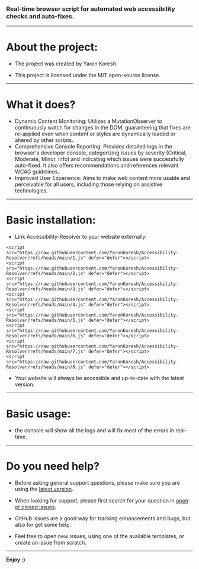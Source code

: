### Real-time browser script for automated web accessibility checks and auto-fixes.

- - -

# About the project:

* The project was created by Yaron Koresh.

* This project is licensed under the MIT open-source license.

- - -

# What it does?

* Dynamic Content Monitoring: Utilizes a MutationObserver to continuously watch for changes in the DOM, guaranteeing that fixes are re-applied even when content or styles are dynamically loaded or altered by other scripts.
* Comprehensive Console Reporting: Provides detailed logs in the browser's developer console, categorizing issues by severity (Critical, Moderate, Minor, Info) and indicating which issues were successfully auto-fixed. It also offers recommendations and references relevant WCAG guidelines.
* Improved User Experience: Aims to make web content more usable and perceivable for all users, including those relying on assistive technologies.

- - -

# Basic installation:

* Link Accessibility-Resolver to your website externally:
```
<script src="https://raw.githubusercontent.com/YaronKoresh/Accessibility-Resolver/refs/heads/main/1.js" defer="defer"></script>
<script src="https://raw.githubusercontent.com/YaronKoresh/Accessibility-Resolver/refs/heads/main/2.js" defer="defer"></script>
<script src="https://raw.githubusercontent.com/YaronKoresh/Accessibility-Resolver/refs/heads/main/3.js" defer="defer"></script>
<script src="https://raw.githubusercontent.com/YaronKoresh/Accessibility-Resolver/refs/heads/main/4.js" defer="defer"></script>
<script src="https://raw.githubusercontent.com/YaronKoresh/Accessibility-Resolver/refs/heads/main/5.js" defer="defer"></script>
<script src="https://raw.githubusercontent.com/YaronKoresh/Accessibility-Resolver/refs/heads/main/6.js" defer="defer"></script>
<script src="https://raw.githubusercontent.com/YaronKoresh/Accessibility-Resolver/refs/heads/main/7.js" defer="defer"></script>
<script src="https://raw.githubusercontent.com/YaronKoresh/Accessibility-Resolver/refs/heads/main/8.js" defer="defer"></script>
```
* Your website will always be accessible and up-to-date with the latest version.

- - -

# Basic usage:

* the console will show all the logs and will fix most of the errors in real-time.

- - -

# Do you need help?

* Before asking general support questions, please make sure you are using the [latest version](https://github.com/YaronKoresh/Accessibility-Resolver/releases/latest).

* When looking for support, please first search for your question in [open or closed issues](https://github.com/YaronKoresh/Accessibility-Resolver/issues?q=is%3Aissue).

* GitHub issues are a good way for tracking enhancements and bugs, but also for get some help.

* Feel free to open new issues, using one of the available templates, or create an issue from scratch.

- - -

**Enjoy :)**

